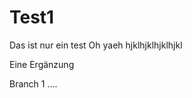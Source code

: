 # Test1
Das ist nur ein test
Oh yaeh
                      hjklhjklhjklhjkl

Eine Ergänzung

Branch 1  ....
 
